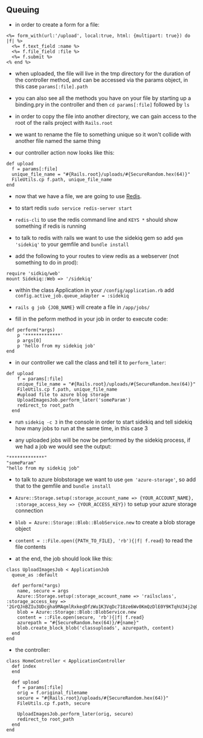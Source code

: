 ## Queuing

- in order to create a form for a file:
```
<%= form_with(url:'/upload', local:true, html: {multipart: true}) do |f| %>
  <%= f.text_field :name %>
  <%= f.file_field :file %>
  <%= f.submit %>
<% end %>
```
-  when uploaded, the file will live in the tmp directory for the duration of the controller method, and can be accessed via the params object, in this case `params[:file].path`

- you can also see all the methods you have on your file by starting up a binding.pry in the controller and then `cd params[:file]` followed by `ls`

- in order to copy the file into another directory, we can gain access to the root of the rails project with `Rails.root`

- we want to rename the file to something unique so it won't collide with another file named the same thing

- our controller action now looks like this:
```
def upload
  f = params[:file]
  unique_file_name = "#{Rails.root}/uploads/#{SecureRandom.hex(64)}"
  FileUtils.cp f.path, unique_file_name
end
```
- now that we have a file, we are going to use [Redis](https://redis.io).

- to start redis `sudo service redis-server start`

- `redis-cli` to use the redis command line and `KEYS *` should show something if redis is running

- to talk to redis with rails we want to use the sidekiq gem so add `gem 'sidekiq'` to your gemfile and `bundle install`

- add the following to your routes to view redis as a webserver (not something to do in prod):
```
require 'sidkiq/web'
mount Sidekiq::Web => '/sidekiq'
```

- within the class Application in your `/config/application.rb` add `config.active_job.queue_adapter = :sidekiq`

- `rails g job {JOB_NAME}` will create a file in `/app/jobs/`

- fill in the peform method in your job in order to execute code:
```
def perform(*args)
    p '*************'
    p args[0]
    p 'hello from my sidekiq job'
end
```

- in our controller we call the class and tell it to `perform_later`:
```
def upload
    f = params[:file]
    unique_file_name = "#{Rails.root}/uploads/#{SecureRandom.hex(64)}"
    FileUtils.cp f.path, unique_file_name
    #upload file to azure blog storage
    UploadImagesJob.perform_later('someParam')
    redirect_to root_path
  end
```

- run `sidekiq -c 3` in the console in order to start sidekiq and tell sidekiq how many jobs to run at the same time, in this case 3

- any uploaded jobs will be now be performed by the sidekiq process, if we had a job we would see the output:
```
"*************"
"someParam"
"hello from my sidekiq job"
```
- to talk to azure blobstorage we want to use `gem 'azure-storage'`, so add that to the gemfile and `bundle install`

- `Azure::Storage.setup(:storage_account_name => {YOUR_ACCOUNT_NAME}, :storage_access_key => {YOUR_ACCESS_KEY})` to setup your azure storage connection

- `blob = Azure::Storage::Blob::BlobService.new` to create a blob storage object

- `content = ::File.open({PATH_TO_FILE}, 'rb'){|f| f.read}` to read the file contents

- at the end, the job should look like this:
```
class UploadImagesJob < ApplicationJob
  queue_as :default

  def perform(*args)
    name, secure = args
    Azure::Storage.setup(:storage_account_name => 'railsclass', :storage_access_key => '2GrQJnBZIu3UDcgha9MAqmlRxkeqDfzWu1K3VqDc718ze6Wv0KmQzDlE0Y9KTqhU34j2qQLr1OVHkJsF/9udew==')
    blob = Azure::Storage::Blob::BlobService.new
    content = ::File.open(secure, 'rb'){|f| f.read}
    azurepath = "#{SecureRandom.hex(64)}/#{name}"
    blob.create_block_blob('classuploads', azurepath, content)
  end
end
```
- the controller:
```
class HomeController < ApplicationController
  def index
  end

  def upload
    f = params[:file]
    orig = f.original_filename
    secure = "#{Rails.root}/uploads/#{SecureRandom.hex(64)}"
    FileUtils.cp f.path, secure

    UploadImagesJob.perform_later(orig, secure)
    redirect_to root_path
  end
end
```
